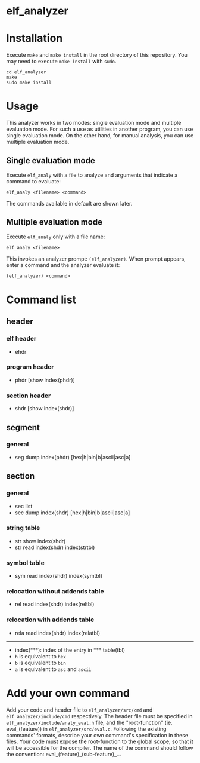 # elf_analyzer

# Installation
Execute `make` and `make install` in the root directory of this repository. You may need to execute `make install` with `sudo`.

```
cd elf_analyzer
make
sudo make install
```

# Usage
This analyzer works in two modes: single evaluation mode and multiple evaluation mode. For such a use as utilities in another program, you can use single evaluation mode. On the other hand, for manual analysis, you can use multiple evaluation mode.

## Single evaluation mode
Execute `elf_analy` with a file to analyze and arguments that indicate a command to evaluate:
```
elf_analy <filename> <command>
```
The commands available in default are shown later.

## Multiple evaluation mode
Execute `elf_analy` only with a file name:
```
elf_analy <filename>
```
This invokes an analyzer prompt: `(elf_analyzer)`. When prompt appears, enter a command and the analyzer evaluate it:
```
(elf_analyzer) <command>
```

# Command list
## header
### elf header
- ehdr
### program header
- phdr [show index(phdr)]
### section header
- shdr [show index(shdr)]
## segment
### general
- seg dump index(phdr) [hex|h|bin|b|ascii|asc|a]
## section
### general
- sec list
- sec dump index(shdr) [hex|h|bin|b|ascii|asc|a]
### string table
- str show index(shdr)
- str read index(shdr) index(strtbl)
### symbol table
- sym read index(shdr) index(symtbl)
### relocation without addends table
- rel read index(shdr) index(reltbl)
### relocation with addends table
- rela read index(shdr) index(relatbl)

---
- index(***): index of the entry in *** table(tbl)
- `h` is equivalent to `hex`
- `b` is equivalent to `bin`
- `a` is equivalent to `asc` and `ascii`

# Add your own command
Add your code and header file to `elf_analyzer/src/cmd` and `elf_analyzer/include/cmd` respectively. The header file must be specified in `elf_analyzer/include/analy_eval.h` file, and the "root-function" (ie. eval_(feature)) in `elf_analyzer/src/eval.c`. Following the existing commands' formats, describe your own command's specification in these files. Your code must expose the root-function to the global scope, so that it will be accessible for the compiler. The name of the command should follow the convention: eval_(feature)\_(sub-feature)_...
